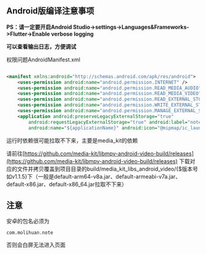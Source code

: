 ## Android版编译注意事项

**PS：请一定要开启Android Studio->settings->Languages&Frameworks->Flutter->Enable verbose logging**

**可以查看输出日志，方便调试**

权限问题AndroidManifest.xml

```xml

<manifest xmlns:android="http://schemas.android.com/apk/res/android">
    <uses-permission android:name="android.permission.INTERNET" />
    <uses-permission android:name="android.permission.READ_MEDIA_AUDIO" />
    <uses-permission android:name="android.permission.READ_MEDIA_VIDEO" />
    <uses-permission android:name="android.permission.READ_EXTERNAL_STORAGE" />
    <uses-permission android:name="android.permission.WRITE_EXTERNAL_STORAGE" />
    <uses-permission android:name="android.permission.MANAGE_EXTERNAL_STORAGE" />
    <application android:preserveLegacyExternalStorage="true"
        android:requestLegacyExternalStorage="true" android:label="note"
        android:name="${applicationName}" android:icon="@mipmap/ic_launcher">
```

运行时依赖很可能拉取不下来，主要是media_kit的依赖

请前往[https://github.com/media-kit/libmpv-android-video-build/releases](https://github.com/media-kit/libmpv-android-video-build/releases)
下载对应的文件并拷贝覆盖到项目目录的build/media_kit_libs_android_video/{$版本号
如v1.1.5}下（一般是default-arm64-v8a.jar、default-armeabi-v7a.jar、default-x86.jar、default-x86_64.jar拉取不下来）

## 注意

安卓的包名必须为

```
com.molihuan.note
```

否则会白屏无法进入页面